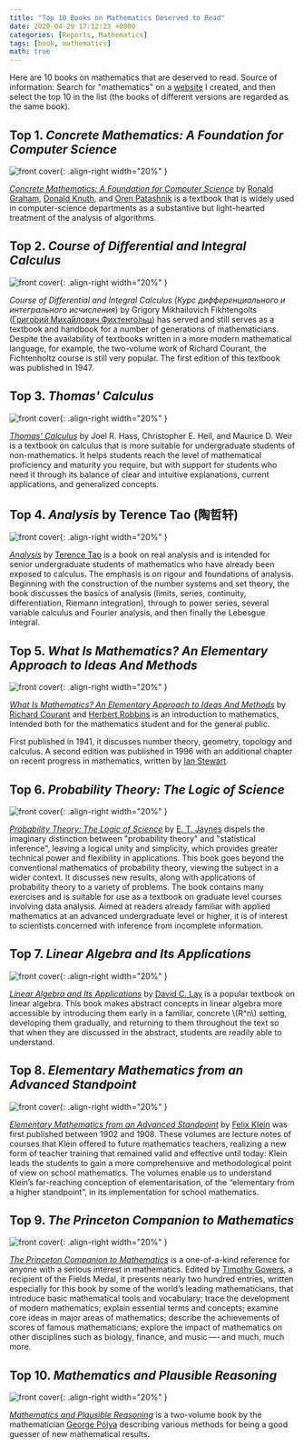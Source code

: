 ```yaml
---
title: "Top 10 Books on Mathematics Deserved to Read"
date: 2020-04-29 17:12:23 +0800
categories: [Reports, Mathematics]
tags: [book, mathematics]
math: true
---
```


Here are 10 books on mathematics that are deserved to read. Source of information: Search for "mathematics" on a [website](https://ngzhio.github.io/dbl/) I created, and then select the top 10 in the list (the books of different versions are regarded as the same book).

## Top 1. *Concrete Mathematics: A Foundation for Computer Science*

![front cover](https://upload.wikimedia.org/wikipedia/en/9/95/Concrete_Mathematics_-_Cover.png){: .align-right width="20%" }

[*Concrete Mathematics: A Foundation for Computer Science*](https://en.wikipedia.org/wiki/Concrete_Mathematics) by [Ronald Graham](http://www.math.ucsd.edu/~fan/ron/), [Donald Knuth](https://www-cs-faculty.stanford.edu/~knuth/), and [Oren Patashnik](https://en.wikipedia.org/wiki/Oren_Patashnik) is a textbook that is widely used in computer-science departments as a substantive but light-hearted treatment of the analysis of algorithms.

## Top 2. *Course of Differential and Integral Calculus*

![front cover](https://upload.wikimedia.org/wikipedia/commons/thumb/4/4d/Fihtengoltz.JPG/360px-Fihtengoltz.JPG){: .align-right width="20%" }

*Course of Differential and Integral Calculus* (*Курс дифференциального и интегрального исчисления*) by Grigory Mikhailovich Fikhtengolts ([Григо́рий Миха́йлович Фихтенго́льц](https://ru.wikipedia.org/wiki/%D0%A4%D0%B8%D1%85%D1%82%D0%B5%D0%BD%D0%B3%D0%BE%D0%BB%D1%8C%D1%86,_%D0%93%D1%80%D0%B8%D0%B3%D0%BE%D1%80%D0%B8%D0%B9_%D0%9C%D0%B8%D1%85%D0%B0%D0%B9%D0%BB%D0%BE%D0%B2%D0%B8%D1%87)) has served and still serves as a textbook and handbook for a number of generations of mathematicians. Despite the availability of textbooks written in a more modern mathematical language, for example, the two-volume work of Richard Courant, the Fichtenholtz course is still very popular. The first edition of this textbook was published in 1947.

## Top 3. *Thomas' Calculus*

![front cover](https://images-na.ssl-images-amazon.com/images/I/51NuEdEk1tL._SX388_BO1,204,203,200_.jpg){: .align-right width="20%" }

[*Thomas' Calculus*](https://www.amazon.com/dp/0134438981) by Joel R. Hass, Christopher E. Heil, and Maurice D. Weir is a textbook on calculus that is more suitable for undergraduate students of non-mathematics. It helps students reach the level of mathematical proficiency and maturity you require, but with support for students who need it through its balance of clear and intuitive explanations, current applications, and generalized concepts.

## Top 4. *Analysis* by Terence Tao (陶哲轩)

![front cover](https://images.springer.com/sgw/books/medium/9789811017896.jpg){: .align-right width="20%" }

[*Analysis*](https://www.springer.com/gp/book/9789811017896) by [Terence Tao](https://www.math.ucla.edu/~tao/) is a book on real analysis and is intended for senior undergraduate students of mathematics who have already been exposed to calculus. The emphasis is on rigour and foundations of analysis. Beginning with the construction of the number systems and set theory, the book discusses the basics of analysis (limits, series, continuity, differentiation, Riemann integration), through to power series, several variable calculus and Fourier analysis, and then finally the Lebesgue integral.

## Top 5. *What Is Mathematics? An Elementary Approach to Ideas And Methods*

![front cover](https://upload.wikimedia.org/wikipedia/en/e/ed/What_Is_Mathematics.jpg){: .align-right width="20%" }

[*What Is Mathematics? An Elementary Approach to Ideas And Methods*](https://en.wikipedia.org/wiki/What_Is_Mathematics%3F) by [Richard Courant](https://en.wikipedia.org/wiki/Richard_Courant) and [Herbert Robbins](https://en.wikipedia.org/wiki/Herbert_Robbins) is an introduction to mathematics, intended both for the mathematics student and for the general public.

First published in 1941, it discusses number theory, geometry, topology and calculus. A second edition was published in 1996 with an additional chapter on recent progress in mathematics, written by [Ian Stewart](https://en.wikipedia.org/wiki/Ian_Stewart_(mathematician)).

## Top 6. *Probability Theory: The Logic of Science*

![front cover](https://images-na.ssl-images-amazon.com/images/I/312V9A4mghL._SX328_BO1,204,203,200_.jpg){: .align-right width="20%" }

[*Probability Theory: The Logic of Science*](https://www.amazon.com/dp/0521592712) by [E. T. Jaynes](https://en.wikipedia.org/wiki/Edwin_Thompson_Jaynes) dispels the imaginary distinction between "probability theory" and "statistical inference", leaving a logical unity and simplicity, which provides greater technical power and flexibility in applications. This book goes beyond the conventional mathematics of probability theory, viewing the subject in a wider context. It discusses new results, along with applications of probability theory to a variety of problems. The book contains many exercises and is suitable for use as a textbook on graduate level courses involving data analysis. Aimed at readers already familiar with applied mathematics at an advanced undergraduate level or higher, it is of interest to scientists concerned with inference from incomplete information.

## Top 7. *Linear Algebra and Its Applications*

![front cover](https://images-na.ssl-images-amazon.com/images/I/51DwrFPH2uL._SX398_BO1,204,203,200_.jpg){: .align-right width="20%" }

[*Linear Algebra and Its Applications*](https://www.amazon.com/dp/032198238X) by [David C. Lay](https://www-math.umd.edu/about-us/math-news/715-in-memory-of-our-colleague-david-c-lay.html) is a popular textbook on linear algebra. This book makes abstract concepts in linear algebra more accessible by introducing them early in a familiar, concrete \\\(R^n\\\) setting, developing them gradually, and returning to them throughout the text so that when they are discussed in the abstract, students are readily able to understand.

## Top 8. *Elementary Mathematics from an Advanced Standpoint*

![front cover](https://images-na.ssl-images-amazon.com/images/I/41AF%2Bz8oXZL._SX328_BO1,204,203,200_.jpg){: .align-right width="20%" }

[*Elementary Mathematics from an Advanced Standpoint*](https://www.amazon.com/dp/B01JAK4LTQ) by [Felix Klein](https://en.wikipedia.org/wiki/Felix_Klein) was first published between 1902 and 1908. These volumes are lecture notes of courses that Klein offered to future mathematics teachers, realizing a new form of teacher training that remained valid and effective until today: Klein leads the students to gain a more comprehensive and methodological point of view on school mathematics. The volumes enable us to understand Klein’s far-reaching conception of elementarisation, of the “elementary from a higher standpoint”, in its implementation for school mathematics.

## Top 9. *The Princeton Companion to Mathematics*

![front cover](https://pup-assets.imgix.net/onix/images/9780691118802.jpg){: .align-right width="20%" }

[*The Princeton Companion to Mathematics*](https://press.princeton.edu/books/hardcover/9780691118802/the-princeton-companion-to-mathematics) is a one-of-a-kind reference for anyone with a serious interest in mathematics. Edited by [Timothy Gowers](https://en.wikipedia.org/wiki/Timothy_Gowers), a recipient of the Fields Medal, it presents nearly two hundred entries, written especially for this book by some of the world’s leading mathematicians, that introduce basic mathematical tools and vocabulary; trace the development of modern mathematics; explain essential terms and concepts; examine core ideas in major areas of mathematics; describe the achievements of scores of famous mathematicians; explore the impact of mathematics on other disciplines such as biology, finance, and music —- and much, much more.

## Top 10. *Mathematics and Plausible Reasoning*

![front cover](https://images-na.ssl-images-amazon.com/images/I/41l-ja0iQ9L._SX331_BO1,204,203,200_.jpg){: .align-right width="20%" }

[*Mathematics and Plausible Reasoning*](https://en.wikipedia.org/wiki/Mathematics_and_Plausible_Reasoning) is a two-volume book by the mathematician [George Pólya](https://en.wikipedia.org/wiki/George_P%C3%B3lya) describing various methods for being a good guesser of new mathematical results.

